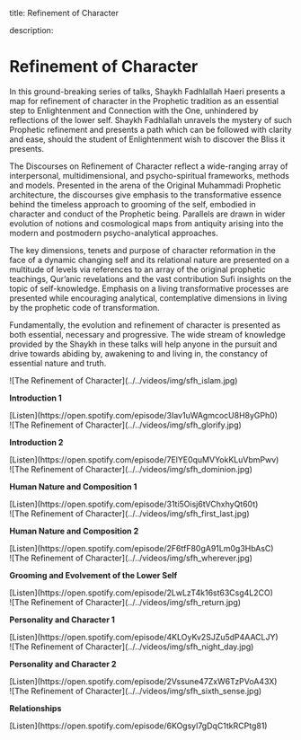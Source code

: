title: Refinement of Character

description:

# Refinement of Character

In this ground-breaking series of talks, Shaykh Fadhlallah Haeri presents a map for refinement of character in the Prophetic tradition as an essential step to Enlightenment and Connection with the One, unhindered by reflections of the lower self. Shaykh Fadhlallah unravels the mystery of such Prophetic refinement and presents a path which can be followed with clarity and ease, should the student of Enlightenment wish to discover the Bliss it presents.

The Discourses on Refinement of Character reflect a wide-ranging array of interpersonal, multidimensional, and psycho-spiritual frameworks, methods and models. Presented in the arena of the Original Muhammadi Prophetic architecture, the discourses give emphasis to the transformative essence behind the timeless approach to grooming of the self, embodied in character and conduct of the Prophetic being. Parallels are drawn in wider evolution of notions and cosmological maps from antiquity arising into the modern and postmodern psycho-analytical approaches. 

The key dimensions, tenets and purpose of character reformation in the face of a dynamic changing self and its relational nature are presented on a multitude of levels via references to an array of the original prophetic teachings, Qur’anic revelations and the vast contribution Sufi insights on the topic of self-knowledge. Emphasis on a living transformative processes are presented while encouraging analytical, contemplative dimensions in living by the prophetic code of transformation.

Fundamentally, the evolution and refinement of character is presented as both essential, necessary and progressive. The wide stream of knowledge provided by the Shaykh in these talks will help anyone in the pursuit and drive towards abiding by, awakening to and living in, the constancy of essential nature and truth.

<div markdown="1" class="card video sidebar center gemoji center-content">

<div markdown="2" class="video-image">
![The Refinement of Character](../../videos/img/sfh_islam.jpg)
</div>

**Introduction 1**

<div markdown="3" class="video-link">
[Listen](https://open.spotify.com/episode/3Iav1uWAgmcocU8H8yGPh0)
</div>

</div>

<div markdown="1" class="card video sidebar center gemoji center-content">

<div markdown="2" class="video-image">
![The Refinement of Character](../../videos/img/sfh_glorify.jpg)
</div>

**Introduction 2**

<div markdown="3" class="video-link">
[Listen](https://open.spotify.com/episode/7ElYE0quMVYokKLuVbmPwv)
</div>

</div>

<div markdown="1" class="card video sidebar center gemoji center-content">

<div markdown="2" class="video-image">
![The Refinement of Character](../../videos/img/sfh_dominion.jpg)
</div>

**Human Nature and Composition 1**

<div markdown="3" class="video-link">
[Listen](https://open.spotify.com/episode/31ti5Oisj6tVChxhyQt60t)
</div>

</div>

<div markdown="1" class="card video sidebar center gemoji center-content">

<div markdown="2" class="video-image">
![The Refinement of Character](../../videos/img/sfh_first_last.jpg)
</div>

**Human Nature and Composition 2**

<div markdown="3" class="video-link">
[Listen](https://open.spotify.com/episode/2F6tfF80gA91Lm0g3HbAsC)
</div>

</div>

<div markdown="1" class="card video sidebar center gemoji center-content">

<div markdown="2" class="video-image">
![The Refinement of Character](../../videos/img/sfh_wherever.jpg)
</div>

**Grooming and Evolvement of the Lower Self**

<div markdown="3" class="video-link">
[Listen](https://open.spotify.com/episode/2LwLzT4k16st63Csg4L2CO)
</div>

</div>

<div markdown="1" class="card video sidebar center gemoji center-content">

<div markdown="2" class="video-image">
![The Refinement of Character](../../videos/img/sfh_return.jpg)
</div>

**Personality and Character 1**

<div markdown="3" class="video-link">
[Listen](https://open.spotify.com/episode/4KLOyKv2SJZu5dP4AACLJY)
</div>

</div>

<div markdown="1" class="card video sidebar center gemoji center-content">

<div markdown="2" class="video-image">
![The Refinement of Character](../../videos/img/sfh_night_day.jpg)
</div>

**Personality and Character 2**

<div markdown="3" class="video-link">
[Listen](https://open.spotify.com/episode/2Vssune47ZxW6TzPVoA43X)
</div>

</div>

<div markdown="1" class="card video sidebar center gemoji center-content">

<div markdown="2" class="video-image">
![The Refinement of Character](../../videos/img/sfh_sixth_sense.jpg)
</div>

**Relationships**

<div markdown="3" class="video-link">
[Listen](https://open.spotify.com/episode/6KOgsyl7gDqC1tkRCPtg81)
</div>

</div>